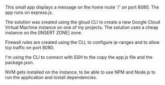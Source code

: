 This small app displays a message on the home route '/' on port 8080. The app runs on express.js.

The solution was created using the gloud CLI to 
create a new Google Cloud Virtual Machine instance
on one of my projects. The solution uses a cheap 
instance on the [INSERT ZONE] zone.

Firewall rules are created using the CLI, to configure
ip-ranges and to allow tcp traffic on port 8080.

I'm using the CLI to connect with SSH to the copy the 
app.js file and the package.json.

NVM gets installed on the instance, to be able to
use NPM and Node.js to run the application and
install dependencies. 